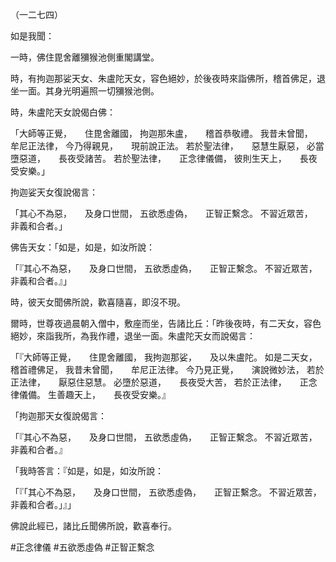 （一二七四）

如是我聞：

一時，佛住毘舍離獼猴池側重閣講堂。

時，有拘迦那娑天女、朱盧陀天女，容色絕妙，於後夜時來詣佛所，稽首佛足，退坐一面。其身光明遍照一切獼猴池側。

時，朱盧陀天女說偈白佛：

「大師等正覺，　　住毘舍離國，
拘迦那朱盧，　　稽首恭敬禮。
我昔未曾聞，　　牟尼正法律，
今乃得親見，　　現前說正法。
若於聖法律，　　惡慧生厭惡，
必當墮惡道，　　長夜受諸苦。
若於聖法律，　　正念律儀備，
彼則生天上，　　長夜受安樂。」

拘迦娑天女復說偈言：

「其心不為惡，　　及身口世間，
五欲悉虛偽，　　正智正繫念。
不習近眾苦，　　非義和合者。」

佛告天女：「如是，如是，如汝所說：

「『其心不為惡，　　及身口世間，
五欲悉虛偽，　　正智正繫念。
不習近眾苦，　　非義和合者。』」

時，彼天女聞佛所說，歡喜隨喜，即沒不現。

爾時，世尊夜過晨朝入僧中，敷座而坐，告諸比丘：「昨後夜時，有二天女，容色絕妙，來詣我所，為我作禮，退坐一面。朱盧陀天女而說偈言：

「『大師等正覺，　　住毘舍離國，
我拘迦那娑，　　及以朱盧陀。
如是二天女，　　稽首禮佛足，
我昔未曾聞，　　牟尼正法律。
今乃見正覺，　　演說微妙法，
若於正法律，　　厭惡住惡慧。
必墮於惡道，　　長夜受大苦，
若於正法律，　　正念律儀備。
生善趣天上，　　長夜受安樂。』

「拘迦那天女復說偈言：

「『其心不為惡，　　及身口世間，
五欲悉虛偽，　　正智正繫念。
不習近眾苦，　　非義和合者。』

「我時答言：『如是，如是，如汝所說：

「『「其心不為惡，　　及身口世間，
五欲悉虛偽，　　正智正繫念。
不習近眾苦，　　非義和合者。」』」

佛說此經已，諸比丘聞佛所說，歡喜奉行。





#正念律儀
#五欲悉虛偽
#正智正繫念
